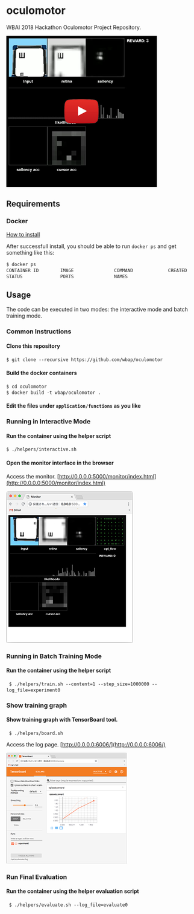 # oculomotor
WBAI 2018 Hackathon Oculomotor Project Repository.

[![preview](./doc/images/preview0.png)](https://youtu.be/WH7AUJzk70o)

## Requirements
### Docker
[How to install](https://docs.docker.com/install/)

After successfull install, you should be able to run `docker ps` and get something like this:

```
$ docker ps
CONTAINER ID        IMAGE               COMMAND             CREATED             STATUS              PORTS               NAMES
```

## Usage
The code can be executed in two modes: the interactive mode and batch training mode.

### Common Instructions
#### Clone this repository
```
$ git clone --recursive https://github.com/wbap/oculomotor
```

#### Build the docker containers
```
$ cd oculomotor
$ docker build -t wbap/oculomotor .
```

#### Edit the files under `application/functions` as you like

### Running in Interactive Mode
#### Run the container using the helper script
```
$ ./helpers/interactive.sh
```

#### Open the monitor interface in the browser
Access the monitor. [http://0.0.0.0:5000/monitor/index.html](http://0.0.0.0:5000/monitor/index.html)

![screenshot](./doc/images/screenshot0.png)


### Running in Batch Training Mode

#### Run the container using the helper script
```
 $ ./helpers/train.sh --content=1 --step_size=1000000 --log_file=experiment0
```

### Show training graph

#### Show training graph with TensorBoard tool.
```
 $ ./helpers/board.sh
```
Access the log page. [http://0.0.0.0:6006/](http://0.0.0.0:6006/)

![tensorboard](./doc/images/tensorboard0.png)


### Run Final Evaluation

#### Run the container using the helper evaluation script
```
 $ ./helpers/evaluate.sh --log_file=evaluate0
```
